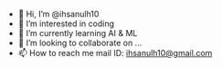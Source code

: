 - 👋 Hi, I’m @ihsanulh10
- 👀 I’m interested in coding
- 🌱 I’m currently learning AI & ML
- 💞️ I’m looking to collaborate on ...
- 📫 How to reach me mail ID: ihsanulh10@gmail.com

<!---
ihsanulh10/ihsanulh10 is a ✨ special ✨ repository because its `README.md` (this file) appears on your GitHub profile.
You can click the Preview link to take a look at your changes.
--->
